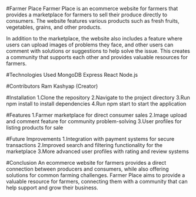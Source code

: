 #Farmer Place
Farmer Place is an ecommerce website for farmers that provides a marketplace for farmers to sell their produce directly to consumers. The website features various products such as fresh fruits, vegetables, grains, and other products.

In addition to the marketplace, the website also includes a feature where users can upload images of problems they face, and other users can comment with solutions or suggestions to help solve the issue. This creates a community that supports each other and provides valuable resources for farmers.


#Technologies Used
MongoDB
Express
React
Node.js

#Contributors
Ram Kashyap (Creator)

#Installation
1.Clone the repository
2.Navigate to the project directory
3.Run npm install to install dependencies
4.Run npm start to start the application

#Features
1.Farmer marketplace for direct consumer sales
2.Image upload and comment feature for community problem-solving
3.User profiles for listing products for sale

#Future Improvements
1.Integration with payment systems for secure transactions
2.Improved search and filtering functionality for the marketplace
3.More advanced user profiles with rating and review systems

#Conclusion
An ecommerce website for farmers provides a direct connection between producers and consumers, while also offering solutions for common farming challenges. Farmer Place aims to provide a valuable resource for farmers, connecting them with a community that can help support and grow their business.